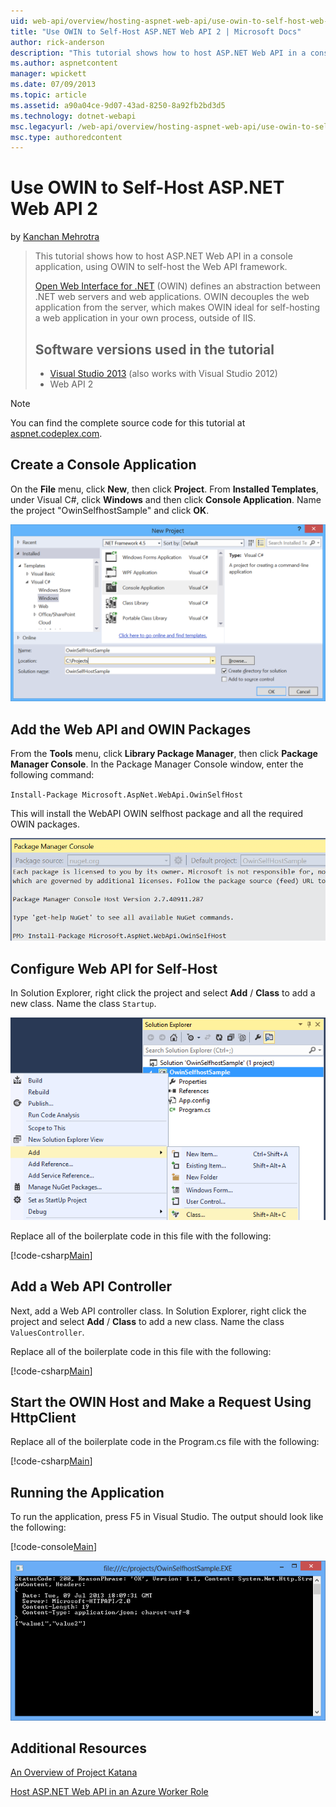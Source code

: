 ```yaml
---
uid: web-api/overview/hosting-aspnet-web-api/use-owin-to-self-host-web-api
title: "Use OWIN to Self-Host ASP.NET Web API 2 | Microsoft Docs"
author: rick-anderson
description: "This tutorial shows how to host ASP.NET Web API in a console application, using OWIN to self-host the Web API framework. Open Web Interface for .NET (OWIN) d..."
ms.author: aspnetcontent
manager: wpickett
ms.date: 07/09/2013
ms.topic: article
ms.assetid: a90a04ce-9d07-43ad-8250-8a92fb2bd3d5
ms.technology: dotnet-webapi
msc.legacyurl: /web-api/overview/hosting-aspnet-web-api/use-owin-to-self-host-web-api
msc.type: authoredcontent
---
```

Use OWIN to Self-Host ASP.NET Web API 2
====================
by [Kanchan Mehrotra](https://twitter.com/kanchanmeh)

> This tutorial shows how to host ASP.NET Web API in a console application, using OWIN to self-host the Web API framework.
> 
> [Open Web Interface for .NET](http://owin.org) (OWIN) defines an abstraction between .NET web servers and web applications. OWIN decouples the web application from the server, which makes OWIN ideal for self-hosting a web application in your own process, outside of IIS.
> 
> ## Software versions used in the tutorial
> 
> 
> - [Visual Studio 2013](https://www.microsoft.com/visualstudio/eng/2013-downloads) (also works with Visual Studio 2012)
> - Web API 2


> [!NOTE]
> You can find the complete source code for this tutorial at [aspnet.codeplex.com](https://aspnet.codeplex.com/SourceControl/latest#Samples/WebApi/OwinSelfhostSample/ReadMe.txt).


## Create a Console Application

On the **File** menu, click **New**, then click **Project**. From **Installed Templates**, under Visual C#, click **Windows** and then click **Console Application**. Name the project "OwinSelfhostSample" and click **OK**.

[![](use-owin-to-self-host-web-api/_static/image2.png)](use-owin-to-self-host-web-api/_static/image1.png)

## Add the Web API and OWIN Packages

From the **Tools** menu, click **Library Package Manager**, then click **Package Manager Console**. In the Package Manager Console window, enter the following command:

`Install-Package Microsoft.AspNet.WebApi.OwinSelfHost`

This will install the WebAPI OWIN selfhost package and all the required OWIN packages.

[![](use-owin-to-self-host-web-api/_static/image4.png)](use-owin-to-self-host-web-api/_static/image3.png)

## Configure Web API for Self-Host

In Solution Explorer, right click the project and select **Add** / **Class** to add a new class. Name the class `Startup`.

![](use-owin-to-self-host-web-api/_static/image5.png)

Replace all of the boilerplate code in this file with the following:

[!code-csharp[Main](use-owin-to-self-host-web-api/samples/sample1.cs)]

## Add a Web API Controller

Next, add a Web API controller class. In Solution Explorer, right click the project and select **Add** / **Class** to add a new class. Name the class `ValuesController`.

Replace all of the boilerplate code in this file with the following:

[!code-csharp[Main](use-owin-to-self-host-web-api/samples/sample2.cs)]

## Start the OWIN Host and Make a Request Using HttpClient

Replace all of the boilerplate code in the Program.cs file with the following:

[!code-csharp[Main](use-owin-to-self-host-web-api/samples/sample3.cs)]

## Running the Application

To run the application, press F5 in Visual Studio. The output should look like the following:

[!code-console[Main](use-owin-to-self-host-web-api/samples/sample4.cmd)]

![](use-owin-to-self-host-web-api/_static/image6.png)

## Additional Resources

[An Overview of Project Katana](../../../aspnet/overview/owin-and-katana/an-overview-of-project-katana.md)

[Host ASP.NET Web API in an Azure Worker Role](host-aspnet-web-api-in-an-azure-worker-role.md)
